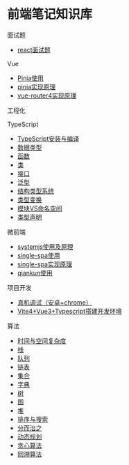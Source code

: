 # 前端笔记知识库

面试题
- [react面试题](/fe/interview/react)

Vue
- [Pinia使用](/fe/vue/Pinia使用)
- [pinia实现原理](/fe/vue/pinia实现原理)
- [vue-router4实现原理](/fe/vue/vue-router4实现原理)

工程化

TypeScript
- [TypeScript安装与编译](/fe/typescript/01.TypeScript安装与编译)
- [数据类型](/fe/typescript/02.数据类型)
- [函数](/fe/typescript/03.函数)
- [类](/fe/typescript/04.类)
- [接口](/fe/typescript/05.接口)
- [泛型](/fe/typescript/06.泛型)
- [结构类型系统](/fe/typescript/08.结构类型系统)
- [类型变换](/fe/typescript/09.类型变换)
- [模块VS命名空间](/fe/typescript/10.模块VS命名空间)
- [类型声明](/fe/typescript/11.类型声明)

微前端
- [systemjs使用及原理](/fe/micro-app/systemjs使用及原理)
- [single-spa使用](/fe/micro-app/single-spa使用)
- [single-spa实现原理](/fe/micro-app/single-spa实现原理)
- [qiankun使用](/fe/micro-app/qiankun使用)

项目开发
- [真机调试（安卓+chrome）](/fe/projects/真机调试（安卓+Chrome）)
- [Vite4+Vue3+Typescript搭建开发环境](/fe/projects/Vite4+Vue3+Typescript搭建开发环境)

算法
- [时间与空间复杂度](/fe/alg/complexity)
- [栈](/fe/alg/stack)
- [队列](/fe/alg/queue)
- [链表](/fe/alg/linkList)
- [集合](/fe/alg/set)
- [字典](/fe/alg/map)
- [树](/fe/alg/tree)
- [图](/fe/alg/graph)
- [堆](/fe/alg/heap)
- [排序与搜索](/fe/alg/排序与搜索)
- [分而治之](/fe/alg/分而治之)
- [动态规划](/fe/alg/动态规划)
- [贪心算法](/fe/alg/贪心算法)
- [回溯算法](/fe/alg/回溯算法)
